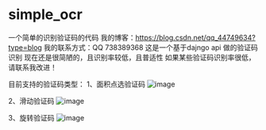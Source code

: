 # simple_ocr
一个简单的识别验证码的代码
我的博客：https://blog.csdn.net/qq_44749634?type=blog
我的联系方式：QQ 738389368
这是一个基于dajngo api 做的验证码识别
现在还是很简陋的，且识别率较低，且普适性
如果某些验证码识别率很低，请联系我改进！

目前支持的验证码类型：
1、面积点选验证码
![image](https://user-images.githubusercontent.com/51218979/180716268-9fd92aa3-f42e-43b8-8bc2-f5b6bac9689a.png)

2、滑动验证码
![image](https://user-images.githubusercontent.com/51218979/180716325-8e8f5594-f5ef-4589-a49d-a90d4d9c3cde.png)

3、旋转验证码
![image](https://user-images.githubusercontent.com/51218979/180716375-95cb2e84-ef7b-4bea-9f91-68a89a757ad0.png)
